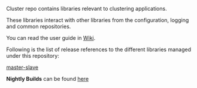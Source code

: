 Cluster repo contains libraries relevant to clustering applications.

These libraries interact with other libraries from the configuration, logging and common repositories.

You can read the user guide in [Wiki](../../wiki/Home).

Following is the list of release references to the different libraries managed under this repository:


[master-slave](http://search.maven.org/#search%7Cga%7C1%7Cg%3A%22com.cisco.oss.foundation%22%20AND%20a%3A%22master-slave%22)

**Nightly Builds** can be found [here](https://oss.sonatype.org/content/repositories/snapshots/com/cisco/oss/foundation/cluster)
